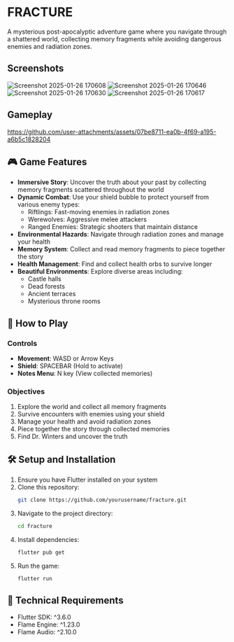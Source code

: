 # FRACTURE


A mysterious post-apocalyptic adventure game where you navigate through a shattered world, collecting memory fragments while avoiding dangerous enemies and radiation zones.


## Screenshots 

![Screenshot 2025-01-26 170608](https://github.com/user-attachments/assets/2cc90d75-acca-48fa-a779-feb09ec19229)
![Screenshot 2025-01-26 170646](https://github.com/user-attachments/assets/cecbb459-f639-494c-8f40-6c35a5e61bf6)
![Screenshot 2025-01-26 170630](https://github.com/user-attachments/assets/2acb9317-906b-44ee-989f-81ba43ef4992)
![Screenshot 2025-01-26 170617](https://github.com/user-attachments/assets/ae5b42f0-19f1-4c70-8814-688edd145648)

## Gameplay
https://github.com/user-attachments/assets/07be8711-ea0b-4f69-a195-a6b5c1828204


## 🎮 Game Features

- **Immersive Story**: Uncover the truth about your past by collecting memory fragments scattered throughout the world
- **Dynamic Combat**: Use your shield bubble to protect yourself from various enemy types:
  - Riftlings: Fast-moving enemies in radiation zones
  - Werewolves: Aggressive melee attackers
  - Ranged Enemies: Strategic shooters that maintain distance
- **Environmental Hazards**: Navigate through radiation zones and manage your health
- **Memory System**: Collect and read memory fragments to piece together the story
- **Health Management**: Find and collect health orbs to survive longer
- **Beautiful Environments**: Explore diverse areas including:
  - Castle halls
  - Dead forests
  - Ancient terraces
  - Mysterious throne rooms

## 🎯 How to Play

### Controls
- **Movement**: WASD or Arrow Keys
- **Shield**: SPACEBAR (Hold to activate)
- **Notes Menu**: N key (View collected memories)

### Objectives
1. Explore the world and collect all memory fragments
2. Survive encounters with enemies using your shield
3. Manage your health and avoid radiation zones
4. Piece together the story through collected memories
5. Find Dr. Winters and uncover the truth

## 🛠️ Setup and Installation

1. Ensure you have Flutter installed on your system
2. Clone this repository:
   ```bash
   git clone https://github.com/yourusername/fracture.git
   ```
3. Navigate to the project directory:
   ```bash
   cd fracture
   ```
4. Install dependencies:
   ```bash
   flutter pub get
   ```
5. Run the game:
   ```bash
   flutter run
   ```

## 🔧 Technical Requirements

- Flutter SDK: ^3.6.0
- Flame Engine: ^1.23.0
- Flame Audio: ^2.10.0




